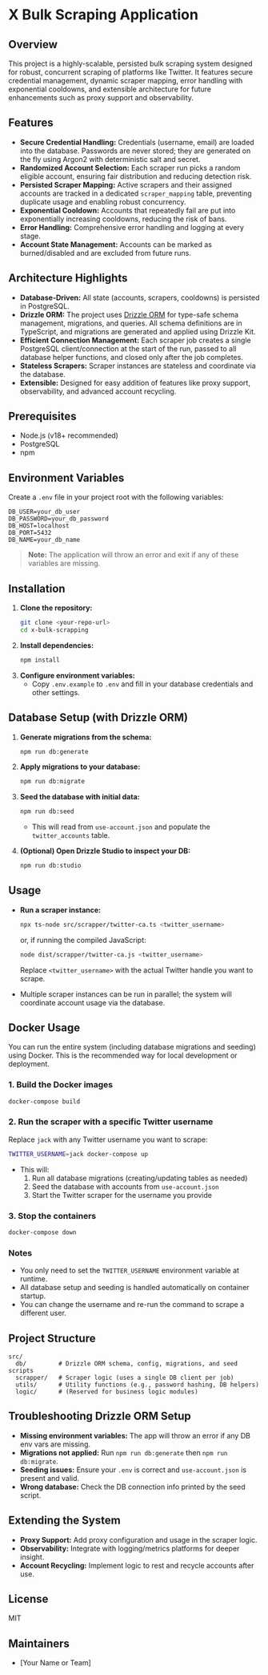 # X Bulk Scraping Application

## Overview

This project is a highly-scalable, persisted bulk scraping system designed for robust, concurrent scraping of platforms like Twitter. It features secure credential management, dynamic scraper mapping, error handling with exponential cooldowns, and extensible architecture for future enhancements such as proxy support and observability.

## Features

- **Secure Credential Handling:** Credentials (username, email) are loaded into the database. Passwords are never stored; they are generated on the fly using Argon2 with deterministic salt and secret.
- **Randomized Account Selection:** Each scraper run picks a random eligible account, ensuring fair distribution and reducing detection risk.
- **Persisted Scraper Mapping:** Active scrapers and their assigned accounts are tracked in a dedicated `scraper_mapping` table, preventing duplicate usage and enabling robust concurrency.
- **Exponential Cooldown:** Accounts that repeatedly fail are put into exponentially increasing cooldowns, reducing the risk of bans.
- **Error Handling:** Comprehensive error handling and logging at every stage.
- **Account State Management:** Accounts can be marked as burned/disabled and are excluded from future runs.

## Architecture Highlights

- **Database-Driven:** All state (accounts, scrapers, cooldowns) is persisted in PostgreSQL.
- **Drizzle ORM:** The project uses [Drizzle ORM](https://orm.drizzle.team/) for type-safe schema management, migrations, and queries. All schema definitions are in TypeScript, and migrations are generated and applied using Drizzle Kit.
- **Efficient Connection Management:** Each scraper job creates a single PostgreSQL client/connection at the start of the run, passed to all database helper functions, and closed only after the job completes.
- **Stateless Scrapers:** Scraper instances are stateless and coordinate via the database.
- **Extensible:** Designed for easy addition of features like proxy support, observability, and advanced account recycling.

## Prerequisites

- Node.js (v18+ recommended)
- PostgreSQL
- npm

## Environment Variables

Create a `.env` file in your project root with the following variables:

```
DB_USER=your_db_user
DB_PASSWORD=your_db_password
DB_HOST=localhost
DB_PORT=5432
DB_NAME=your_db_name
```

> **Note:** The application will throw an error and exit if any of these variables are missing.

## Installation

1. **Clone the repository:**
   ```bash
   git clone <your-repo-url>
   cd x-bulk-scrapping
   ```
2. **Install dependencies:**
   ```bash
   npm install
   ```
3. **Configure environment variables:**
   - Copy `.env.example` to `.env` and fill in your database credentials and other settings.

## Database Setup (with Drizzle ORM)

1. **Generate migrations from the schema:**
   ```bash
   npm run db:generate
   ```
2. **Apply migrations to your database:**
   ```bash
   npm run db:migrate
   ```
3. **Seed the database with initial data:**

   ```bash
   npm run db:seed
   ```

   - This will read from `use-account.json` and populate the `twitter_accounts` table.

4. **(Optional) Open Drizzle Studio to inspect your DB:**
   ```bash
   npm run db:studio
   ```

## Usage

- **Run a scraper instance:**

  ```bash
  npx ts-node src/scrapper/twitter-ca.ts <twitter_username>
  ```

  or, if running the compiled JavaScript:

  ```bash
  node dist/scrapper/twitter-ca.js <twitter_username>
  ```

  Replace `<twitter_username>` with the actual Twitter handle you want to scrape.

- Multiple scraper instances can be run in parallel; the system will coordinate account usage via the database.

## Docker Usage

You can run the entire system (including database migrations and seeding) using Docker. This is the recommended way for local development or deployment.

### 1. Build the Docker images

```bash
docker-compose build
```

### 2. Run the scraper with a specific Twitter username

Replace `jack` with any Twitter username you want to scrape:

```bash
TWITTER_USERNAME=jack docker-compose up
```

- This will:
  1. Run all database migrations (creating/updating tables as needed)
  2. Seed the database with accounts from `use-account.json`
  3. Start the Twitter scraper for the username you provide

### 3. Stop the containers

```bash
docker-compose down
```

### Notes

- You only need to set the `TWITTER_USERNAME` environment variable at runtime.
- All database setup and seeding is handled automatically on container startup.
- You can change the username and re-run the command to scrape a different user.

## Project Structure

```
src/
  db/         # Drizzle ORM schema, config, migrations, and seed scripts
  scrapper/   # Scraper logic (uses a single DB client per job)
  utils/      # Utility functions (e.g., password hashing, DB helpers)
  logic/      # (Reserved for business logic modules)
```

## Troubleshooting Drizzle ORM Setup

- **Missing environment variables:** The app will throw an error if any DB env vars are missing.
- **Migrations not applied:** Run `npm run db:generate` then `npm run db:migrate`.
- **Seeding issues:** Ensure your `.env` is correct and `use-account.json` is present and valid.
- **Wrong database:** Check the DB connection info printed by the seed script.

## Extending the System

- **Proxy Support:** Add proxy configuration and usage in the scraper logic.
- **Observability:** Integrate with logging/metrics platforms for deeper insight.
- **Account Recycling:** Implement logic to rest and recycle accounts after use.

## License

MIT

## Maintainers

- [Your Name or Team]
